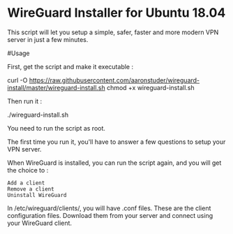 # WireGuard Installer for Ubuntu 18.04

This script will let you setup a simple, safer, faster and more modern VPN server in just a few minutes.

#Usage

First, get the script and make it executable :

curl -O https://raw.githubusercontent.com/aaronstuder/wireguard-install/master/wireguard-install.sh
chmod +x wireguard-install.sh

Then run it :

./wireguard-install.sh

You need to run the script as root.

The first time you run it, you'll have to answer a few questions to setup your VPN server.

When WireGuard is installed, you can run the script again, and you will get the choice to :

    Add a client
    Remove a client
    Uninstall WireGuard

In /etc/wireguard/clients/, you will have .conf files. These are the client configuration files. Download them from your server and connect using your WireGuard client.
